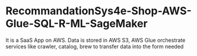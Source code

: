 # RecommandationSys4e-Shop-AWS-Glue-SQL-R-ML-SageMaker
It is a SaaS App on AWS.  Data is stored in AWS S3, AWS Glue orchestrate services like crawler, catalog, brew to transfer data into the form needed
